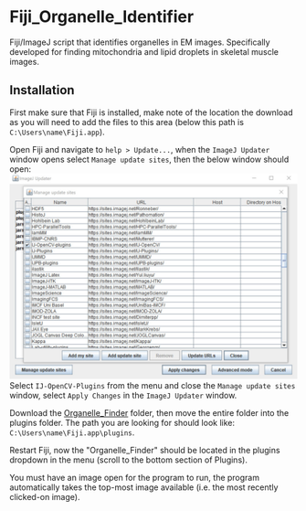 # Fiji_Organelle_Identifier
Fiji/ImageJ script that identifies organelles in EM images. Specifically developed for finding mitochondria and lipid droplets in skeletal muscle images.

## Installation
First make sure that Fiji is installed, make note of the location the download as you will need to add the files to this area (below this path is `C:\Users\name\Fiji.app`).

Open Fiji and navigate to `help > Update...`, when the `ImageJ Updater` window opens select `Manage update sites`, then the below window should open:
![Manage update sites](https://github.com/NickiShaw/Fiji_Organelle_Identifier/blob/main/Images/update.jpg)
Select `IJ-OpenCV-Plugins` from the menu and close the `Manage update sites` window, select `Apply Changes` in the `ImageJ Updater` window.

Download the [Organelle_Finder](https://github.com/NickiShaw/Fiji_Organelle_Identifier/tree/main/Organelle_Finder) folder, then move the entire folder into the plugins folder. The path you are looking for should look like: `C:\Users\name\Fiji.app\plugins`.

Restart Fiji, now the "Organelle_Finder" should be located in the plugins dropdown in the menu (scroll to the bottom section of Plugins).

You must have an image open for the program to run, the program automatically takes the top-most image available (i.e. the most recently clicked-on image).
